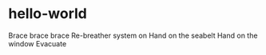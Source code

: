 # hello-world

Brace brace brace
Re-breather system on
Hand on the seabelt
Hand on the window
Evacuate
